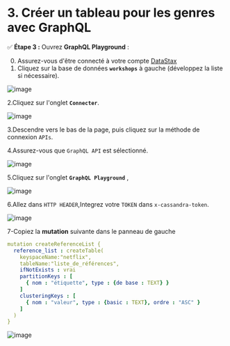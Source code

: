# 3. Créer un tableau pour les genres avec GraphQL

✅ **Étape 3 :** Ouvrez **GraphQL Playground** :

0. Assurez-vous d'être connecté à votre compte [DataStax](https://astra.datastax.com)
1. Cliquez sur la base de données **`workshops`** à gauche (développez la liste si nécessaire).

![image](https://user-images.githubusercontent.com/123748165/226287438-c3bb0d6e-b1ec-43db-99cc-22cb360224d0.png)

2.Cliquez sur l'onglet **`Connecter`**.

![image](https://user-images.githubusercontent.com/123748165/226287946-ddb07064-8174-4ef3-9e86-5f8317566203.png)

3.Descendre vers le bas de la page, puis cliquez sur la méthode de connexion `APIs`.

4.Assurez-vous que `GraphQL API` est sélectionné.

![image](https://user-images.githubusercontent.com/123748165/226293938-dadc4b28-5231-4059-8065-b9fce5d37bbf.png)

5.Cliquez sur l'onglet **`GraphQL Playground`** ,

![image](https://user-images.githubusercontent.com/123748165/226340102-9a1a9279-d84f-4e72-bb6a-48f290216fc6.png)


6.Allez dans `HTTP HEADER`,Integrez votre `TOKEN` dans `x-cassandra-token`.

![image](https://user-images.githubusercontent.com/123748165/227164820-20813aa8-5662-469c-a7b6-c88d490769a0.png)

7-Copiez la **mutation** suivante dans le panneau de gauche

``` yaml
mutation createReferenceList {
  reference_list : createTable(
    keyspaceName:"netflix",
    tableName:"liste_de_références",
    ifNotExists : vrai
    partitionKeys : [
      { nom : "étiquette", type : {de base : TEXT} }
    ]
    clusteringKeys : [
      { nom : "valeur", type : {basic : TEXT}, ordre : "ASC" }
    ]
  )
}
```

![image](https://user-images.githubusercontent.com/123748165/227172847-635c245d-a9b3-44dd-8040-49d9fdd04038.png)

